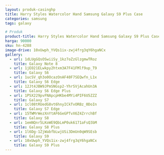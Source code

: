 ```yaml
---
layout: produk-casinghp
title: Harry Styles Watercolor Hand Samsung Galaxy S9 Plus Case
categories: samsung
tags: galaxy

# Produk
product-title: Harry Styles Watercolor Hand Samsung Galaxy S9 Plus Case
harga: 90000
sku: hn-4288
image-drive: 10xUwph_YVQs1ix-zwj4frg3qY6hgaNCx
gallery:
  - url: 1dLUgGQsOSwiiSy_1kz7oZzGlzgmwTRoz
    title: Galaxy Note 8
  - url: 1jEO21ELwkpy2htxm3A7F41FMlf9up_T9
    title: Galaxy S6
  - url: 1ucSV_qh3o0OcazOnAF40F7SEQwfn_L1x
    title: Galaxy S6 Edge
  - url: 12Jt4JBW9JPmSNGsp2-YhrSVjAcahUn3A
    title: Galaxy S6 Edge Plus
  - url: 1PSX229pvFNApcpHKbe4MYi4PIF6U5ZZZ
    title: Galaxy S7
  - url: 1cl08tRUedG8vt6hnyICkTvORBz_0DoIn
    title: Galaxy S7 Edge
  - url: 15TWMrWezXnYtAF6GeGPTvX6Z4ZrrchBf
    title: Galaxy S8
  - url: 1emNQnr5LKoWE9QbLmP0uk6171aFsQ3bM
    title: Galaxy S8 Plus
  - url: 1l6Dg-1ZjWabfbLwjUSi3DmUn0qW9SEsb
    title: Galaxy S9
  - url: 10xUwph_YVQs1ix-zwj4frg3qY6hgaNCx
    title: Galaxy S9 Plus
---
```

